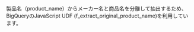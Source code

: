 製品名（product_name）からメーカー名と商品名を分離して抽出するため、BigQueryのJavaScript UDF (f_extract_original_product_name)を利用しています。
